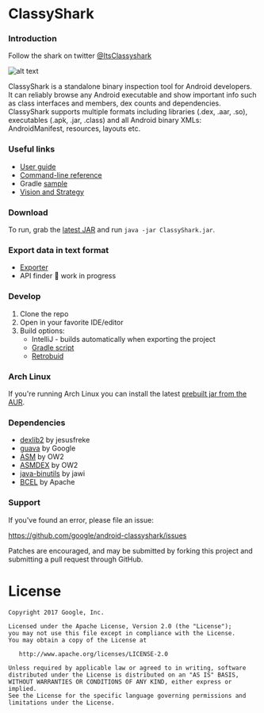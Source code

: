 # ClassyShark

### Introduction

Follow the shark on twitter [@ItsClassyshark](https://twitter.com/ItsClassyshark)

![alt text](https://github.com/borisf/classyshark-user-guide/blob/master/images/5%20ClassesDexData.png)

ClassyShark is a standalone binary inspection tool for Android developers. It can reliably browse any Android executable and show important info such as class interfaces and members, dex counts and dependencies. ClassyShark supports multiple formats including libraries (.dex, .aar, .so), executables (.apk, .jar, .class) and all Android binary XMLs: AndroidManifest, resources, layouts etc.

### Useful links
* [User guide](https://github.com/borisf/classyshark-user-guide)
* [Command-line reference](https://github.com/google/android-classyshark/blob/master/CommandLine.pdf)
* Gradle [sample](https://github.com/google/android-classyshark/tree/master/Samples/SampleGradle)
* [Vision and Strategy](https://docs.google.com/document/d/1sK_WNzHn_6Q1V_dohxrtk1tlsPXsi9cEVnIuYuVig0M/edit?usp=sharing)

### Download
To run, grab the [latest JAR](https://github.com/google/android-classyshark/releases)
and run `java -jar ClassyShark.jar`.

### Export data in text format
* [Exporter](https://medium.com/@BorisFarber/exporting-data-from-classyshark-e3cf3fe3fab8#.deec4nyjq)
* API finder :construction: work in progress

### Develop
1. Clone the repo
2. Open in your favorite IDE/editor
3. Build options:
     * IntelliJ - builds automatically when exporting the project 
     * [Gradle script](https://github.com/google/android-classyshark/blob/master/ClassySharkWS/build.gradle)
     * [Retrobuid](https://github.com/borisf/RetroBuild)

### Arch Linux

If you're running Arch Linux you can install the latest [prebuilt jar from the AUR](https://aur.archlinux.org/packages/classyshark/).

### Dependencies
* [dexlib2](https://github.com/JesusFreke/smali/tree/master/dexlib2) by jesusfreke
* [guava](https://github.com/google/guava) by Google
* [ASM](http://asm.ow2.org/) by OW2
* [ASMDEX](http://asm.ow2.org/asmdex-index.html) by OW2
* [java-binutils](https://github.com/jawi/java-binutils) by jawi
* [BCEL](https://commons.apache.org/proper/commons-bcel) by Apache

### Support
If you've found an error, please file an issue:

https://github.com/google/android-classyshark/issues

Patches are encouraged, and may be submitted by forking this project and
submitting a pull request through GitHub.

License
=======

    Copyright 2017 Google, Inc.

    Licensed under the Apache License, Version 2.0 (the "License");
    you may not use this file except in compliance with the License.
    You may obtain a copy of the License at

       http://www.apache.org/licenses/LICENSE-2.0

    Unless required by applicable law or agreed to in writing, software
    distributed under the License is distributed on an "AS IS" BASIS,
    WITHOUT WARRANTIES OR CONDITIONS OF ANY KIND, either express or implied.
    See the License for the specific language governing permissions and
    limitations under the License.



